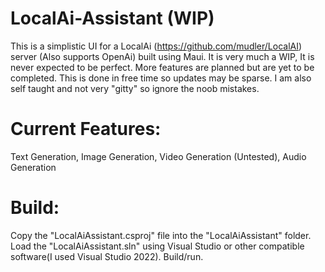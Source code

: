 # LocalAi-Assistant (WIP)

This is a simplistic UI for a LocalAi (https://github.com/mudler/LocalAI) server (Also supports OpenAi) built using Maui.
It is very much a WIP, It is never expected to be perfect.
More features are planned but are yet to be completed.
This is done in free time so updates may be sparse.
I am also self taught and not very "gitty" so ignore the noob mistakes.

# Current Features:
Text Generation, 
Image Generation, 
Video Generation (Untested), 
Audio Generation

# Build:
Copy the "LocalAiAssistant.csproj" file into the "LocalAiAssistant" folder.
Load the "LocalAiAssistant.sln" using Visual Studio or other compatible software(I used Visual Studio 2022).
Build/run.
